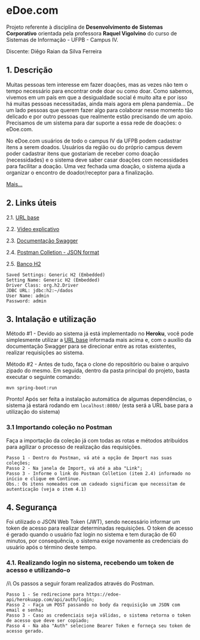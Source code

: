 # eDoe.com
Projeto referente à disciplina de **Desenvolvimento de Sistemas Corporativo** orientada pela professora **Raquel Vigolvino** do curso de Sistemas de Informação - UFPB - Campus IV.

Discente: Diêgo Raian da Silva Ferreira

## 1. Descrição

Muitas pessoas tem interesse em fazer doações, mas as vezes não tem o tempo necessário para encontrar onde doar ou como doar. Como sabemos, vivemos em um país em que a desigualdade social é muito alta e por isso há muitas pessoas necessitadas, ainda mais agora em plena pandemia… De um lado pessoas que querem fazer algo para colaborar nesse momento tão delicado e por outro pessoas que realmente estão precisando de um apoio. Precisamos de um sistema para dar suporte a essa rede de doações: o eDoe.com. 

No eDoe.com usuários de todo o campus IV da UFPB podem cadastrar itens a serem doados. Usuários da região ou do próprio campus devem poder cadastrar itens que gostariam de receber como doação (necessidades) e o sistema deve saber casar doações com necessidades para facilitar a doação. Uma vez fechada uma doação, o sistema ajuda a organizar o encontro de doador/receptor para a finalização.

[Mais...](https://docs.google.com/document/d/1S2nt77eHhDRmc7L2CtRLEKP1rGfASmUscaRQE94ZHYw/edit#)

## 2. Links úteis
2.1. [URL base](https://edoe-api.herokuapp.com/api/)

2.2. [Vídeo explicativo](https://youtube.com)

2.3. [Documentação Swagger](https://edoe-api.herokuapp.com/swagger-ui.html)

2.4. [Postman Colletion - JSON format](https://www.getpostman.com/collections/075d5afe1b7f0ef552ed)

2.5. [Banco H2](https://edoe-api.herokuapp.com/h2)
```
Saved Settings: Generic H2 (Embedded)
Setting Name: Generic H2 (Embedded)
Driver Class: org.h2.Driver
JDBC URL: jdbc:h2:~/dados
User Name: admin
Password: admin
```

## 3. Intalação e utilização
Método #1 - Devido ao sistema já está implementado no **Heroku**, você pode simplesmente utilizar a [URL base](https://edoe-api.herokuapp.com/api/) informada mais acima e, com o auxílio da documentação Swagger para se direcionar entre as rotas existentes, realizar requisições ao sistema.

Método #2 - Antes de tudo, faça o clone do repositório ou baixe o arquivo zipado do mesmo. Em seguida, dentro da pasta principal do projeto, basta executar o seguinte comando:
```
mvn spring-boot:run
```
Pronto! Após ser feita a instalação automática de algumas dependências, o sistema já estará rodando em ```localhost:8080/``` (esta será a URL base para a utilização do sistema)

### 3.1 Importando coleção no Postman
Faça a importação da coleção já com todas as rotas e métodos atribuídos para agilizar o processo de realização das requisições.

```
Passo 1 - Dentro do Postman, vá até a opção de Import nas suas coleções;
Passo 2 - Na janela de Import, vá até a aba "Link";
Passo 3 - Informe o link do Postman Colletion (item 2.4) informado no início e clique em Continue.
Obs.: Os itens nomeados com um cadeado significam que necessitam de autenticação (veja o item 4.1)
```

## 4. Segurança

Foi utilizado o JSON Web Token (JWT), sendo necessário informar um token de acesso para realizar determinadas requisições. 
O token de acesso é gerado quando o usuário faz login no sistema e tem duração de 60 minutos, por consequência, o sistema exige novamente as credenciais do usuário após o término deste tempo.

### 4.1. Realizando login no sistema, recebendo um token de acesso e utilizando-o
/i\ Os passos a seguir foram realizados através do Postman.
```
Passo 1 - Se redirecione para https://edoe-api/herokuapp.com/api/auth/login;
Passo 2 - Faça um POST passando no body da requisição um JSON com email e senha;
Passo 3 - Caso as credenciais seja válidas, o sistema retorna o token de acesso que deve ser copiado;
Passo 4 - Na aba "Auth" selecione Bearer Token e forneça seu token de acesso gerado.
```
